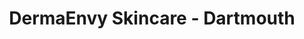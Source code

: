 ---
title: "DermaEnvy Skincare - Dartmouth"
url: /dartmouth/dermaenvy-skincare-dartmouth/
shop: beauty
---